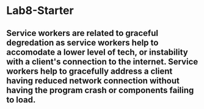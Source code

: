 # Lab8-Starter
## Service workers are related to graceful degredation as service workers help to accomodate a lower level of tech, or instability with a client's connection to the internet. Service workers help to gracefully address a client having reduced network connection without having the program crash or components failing to load. 
